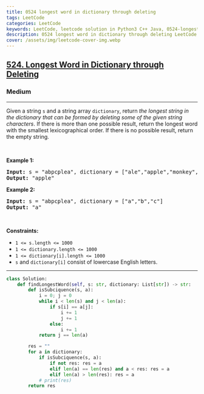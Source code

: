 ```yaml
---
title: 0524 longest word in dictionary through deleting
tags: LeetCode
categories: LeetCode
keywords: LeetCode, leetcode solution in Python3 C++ Java, 0524-longest-word-in-dictionary-through-deleting solution
description: 0524 longest word in dictionary through deleting LeetCode Solution Explained
cover: /assets/img/leetcode-cover-img.webp
---
```





<h2><a href="https://leetcode.com/problems/longest-word-in-dictionary-through-deleting/">524. Longest Word in Dictionary through Deleting</a></h2><h3>Medium</h3><hr><div><p>Given a string <code>s</code> and a string array <code>dictionary</code>, return <em>the longest string in the dictionary that can be formed by deleting some of the given string characters</em>. If there is more than one possible result, return the longest word with the smallest lexicographical order. If there is no possible result, return the empty string.</p>

<p>&nbsp;</p>
<p><strong class="example">Example 1:</strong></p>

<pre><strong>Input:</strong> s = "abpcplea", dictionary = ["ale","apple","monkey","plea"]
<strong>Output:</strong> "apple"
</pre>

<p><strong class="example">Example 2:</strong></p>

<pre><strong>Input:</strong> s = "abpcplea", dictionary = ["a","b","c"]
<strong>Output:</strong> "a"
</pre>

<p>&nbsp;</p>
<p><strong>Constraints:</strong></p>

<ul>
	<li><code>1 &lt;= s.length &lt;= 1000</code></li>
	<li><code>1 &lt;= dictionary.length &lt;= 1000</code></li>
	<li><code>1 &lt;= dictionary[i].length &lt;= 1000</code></li>
	<li><code>s</code> and <code>dictionary[i]</code> consist of lowercase English letters.</li>
</ul>
</div>

---




```python
class Solution:
    def findLongestWord(self, s: str, dictionary: List[str]) -> str:
        def isSubciquence(s, a):
            i = 0; j = 0
            while i < len(s) and j < len(a):
                if s[i] == a[j]:
                    i += 1
                    j += 1
                else:
                    i += 1
            return j == len(a)

        res = ""
        for a in dictionary:
            if isSubciquence(s, a):
                if not res: res = a
                elif len(a) == len(res) and a < res: res = a
                elif len(a) > len(res): res = a
            # print(res)
        return res
                    
```
